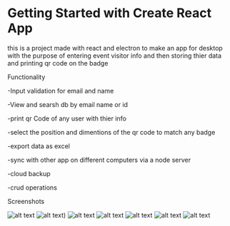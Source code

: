 # Getting Started with Create React App
this is a project made with react and electron to make an app for desktop with the purpose
of entering event visitor info and then storing thier data and printing qr code on the badge 

Functionality 

-Input validation for email and name 

-View and searsh db by email name or id

-print qr Code of any user with thier info

-select the position and dimentions of the qr code to match any badge 

-export data as excel

-sync with other app on different computers via a node server 

-cloud backup 

-crud operations

Screenshots

![alt text](https://i.postimg.cc/sv5NKG7w/Edit.png[)
![alt text](https://i.postimg.cc/CRY62M4Y/excel-Export.png))
![alt text](https://i.postimg.cc/WFQ5ws4B/Qrcode.png)
![alt text](https://i.postimg.cc/p9Lc2076/Searsh.png)
![alt text](https://i.postimg.cc/4K2Ln6RN/Seer.png)
![alt text](https://i.postimg.cc/HcJSMrT0/validation.png)
![alt text](https://i.postimg.cc/jDXkYV8f/Web.png)

